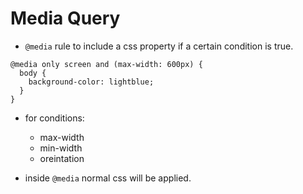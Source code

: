 # Media Query

- `@media` rule to include a css property if a certain condition is true.

```
@media only screen and (max-width: 600px) {
  body {
    background-color: lightblue;
  }
}
```

- for conditions:
    - max-width
    - min-width
    - oreintation

- inside `@media` normal css will be applied.

